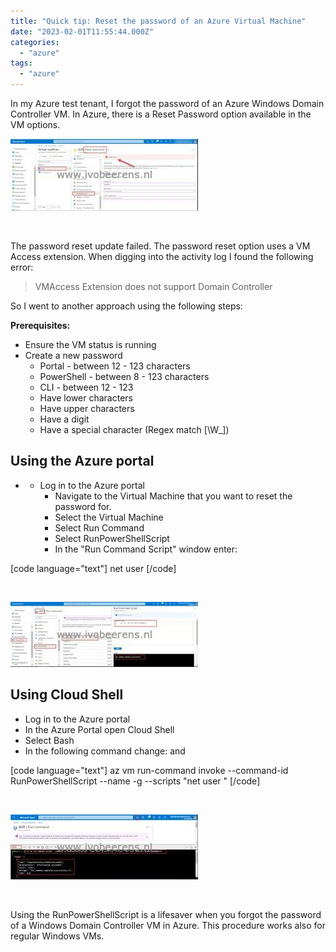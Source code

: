 ```yaml
---
title: "Quick tip: Reset the password of an Azure Virtual Machine"
date: "2023-02-01T11:55:44.000Z"
categories: 
  - "azure"
tags: 
  - "azure"
---
```


In my Azure test tenant, I forgot the password of an Azure Windows Domain Controller VM. In Azure, there is a Reset Password option available in the VM options.

[![](images/PasswordResetFailed-300x115.jpg)](https://www.ivobeerens.nl/wp-content/uploads/2023/02/PasswordResetFailed.jpg)

 

The password reset update failed. The password reset option uses a VM Access extension. When digging into the activity log I found the following error:

> VMAccess Extension does not support Domain Controller

So I went to another approach using the following steps:

**Prerequisites:**

- Ensure the VM status is running
- Create a new password
    - Portal - between 12 - 123 characters
    - PowerShell - between 8 - 123 characters
    - CLI - between 12 - 123
    - Have lower characters
    - Have upper characters
    - Have a digit
    - Have a special character (Regex match \[\\W\_\])

## Using the Azure portal

- - Log in to the Azure portal
    - Navigate to the Virtual Machine that you want to reset the password for.
    - Select the Virtual Machine
    - Select Run Command
    - Select RunPowerShellScript
    - In the "Run Command Script" window enter:

\[code language="text"\] net user <username> <password> \[/code\]

 

[![](images/0-300x104.jpg)](https://www.ivobeerens.nl/wp-content/uploads/2023/01/0.jpg)

## Using Cloud Shell

- Log in to the Azure portal
- In the Azure Portal open Cloud Shell
- Select Bash
- In the following command change: <vm> <resource group the vm belongs > <username> and <password>

\[code language="text"\] az vm run-command invoke --command-id RunPowerShellScript --name <vm> -g <resource group the VM belongs too> --scripts "net user <username> <password>" \[/code\]

 

[![](images/1-300x104.jpg)](https://www.ivobeerens.nl/wp-content/uploads/2023/02/1.jpg)

 

Using the RunPowerShellScript is a lifesaver when you forgot the password of a Windows Domain Controller VM in Azure. This procedure works also for regular Windows VMs.
